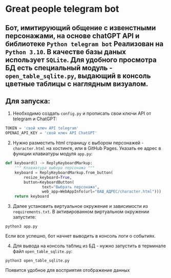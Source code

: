 Great people telegram bot
=========================

Бот, имитирующий общение с извенстными персонажами, на основе chatGPT API и библиотеке `Python telegram bot`
Реализован на `Python 3.10`. В качестве базы даных использует `SQLite`. Для удобного просмотра БД есть специальный модуль -  
`open_table_sqlite.py`, выдающий в консоль цветные таблицы с наглядным визуалом. 
---

Для запуска:
-----------
1. Необходимо создать `config.py` и прописать свои ключи API от telegram и ChatGPT:

```python
TOKEN = 'свой ключ API telegram'
OPENAI_API_KEY = 'свой ключ API ChatGPT'
```

2. Нужно разместить html страницу с выбором персонажей - `character.html` на хостинге, или в GitHub Pages.
Указать ее адрес в функции клавиатуры модуля `app.py`:
```python
def keyboard() -> ReplyKeyboardMarkup:
    """ Клавиатура выбора персонажа """
    keyboard = ReplyKeyboardMarkup.from_button(
        resize_keyboard=True,
        button=KeyboardButton(
                text="Выбрать персонажа",
                web_app=WebAppInfo(url="ВАШ_АДРЕС/character.html")))
    return keyboard
```

3. Далее установить виртуальное окружение и зависимости из `requirements.txt`.
В активированном виртуальном окружении запустите:

```shell
python3 app.py
```
Если все успешно, бот начнет выводить в консоль логи о событиях.

4. Для вывода на консоль таблиц из БД - нужно запустить в терминале файл `open_table_sqlite.py`:

```shell
python3 open_table_sqlite.py
```
Появится удобное для восприятия отображение данных